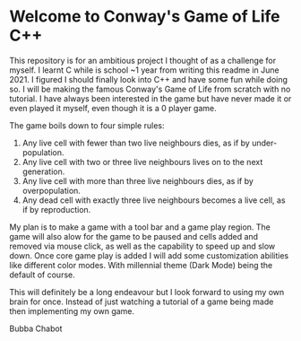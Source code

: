 # Welcome to Conway's Game of Life C++

This repository is for an ambitious project I thought of as a challenge for myself. I learnt C while is school ~1 year from writing this readme in June 2021. I figured I should finally look into C++ and have some fun while doing so. I will be making the famous Conway's Game of Life from scratch with no tutorial. I have always been interested in the game but have never made it or even played it myself, even though it is a 0 player game.

The game boils down to four simple rules:

1. Any live cell with fewer than two live neighbours dies, as if by under-population.
2. Any live cell with two or three live neighbours lives on to the next generation.
3. Any live cell with more than three live neighbours dies, as if by overpopulation.
4. Any dead cell with exactly three live neighbours becomes a live cell, as if by reproduction.

My plan is to make a game with a tool bar and a game play region. The game will also alow for the game to be paused and cells added and removed via mouse click, as well as the capability to speed up and slow down. Once core game play is added I will add some customization abilities like different color modes. With millennial theme (Dark Mode) being the default of course.

This will definitely be a long endeavour but I look forward to using my own brain for once. Instead of just watching a tutorial of a game being made then implementing my own game.

Bubba Chabot
